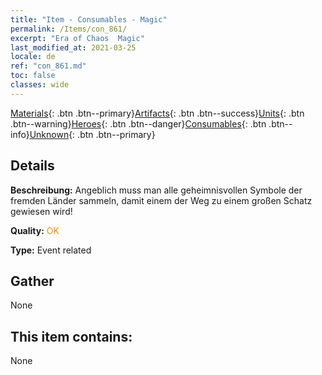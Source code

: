 ```yaml
---
title: "Item - Consumables - Magic"
permalink: /Items/con_861/
excerpt: "Era of Chaos  Magic"
last_modified_at: 2021-03-25
locale: de
ref: "con_861.md"
toc: false
classes: wide
---
```

 [Materials](/de/Items/){: .btn .btn--primary}[Artifacts](/de/Items/Artifacts/){: .btn .btn--success}[Units](/de/Items/Units/){: .btn .btn--warning}[Heroes](/de/Items/Heroes/){: .btn .btn--danger}[Consumables](/de/Items/Consumables/){: .btn .btn--info}[Unknown](/de/Items/Unknown/){: .btn .btn--primary}

## Details
 **Beschreibung:** Angeblich muss man alle geheimnisvollen Symbole der fremden Länder sammeln, damit einem der Weg zu einem großen Schatz gewiesen wird!

 **Quality:** <span style="color: #FF8C00">OK</span>

 **Type:** Event related

## Gather

  None

## This item contains:

  None

